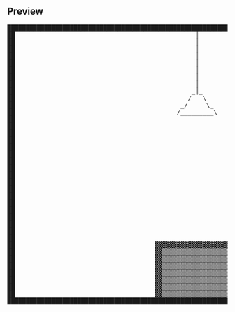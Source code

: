## Preview

<pre>
████████████████████████████████████████████████████████████████████████████████████████████████████████████████████████
██                                                 ║                                                                  ██
██                                                 ║                                                                  ██
██                                                 ║                                                                  ██
██                                                 ║                                                                  ██
██                                                 ║                                                                  ██
██                                                 ║                                                                  ██
██                                                 ║                                                                  ██
██                                                 ║                                                                  ██
██                                                _║_                                                                 ██
██                                               /   \                                                                ██
██                                             _/     \_                                                              ██
██                                            /_________\                                                             ██
██                                                                                                        ██████████████
██                                                                                 __                     ██████████████
██                                                                               _|__|_                   ██████████████
██                                                                               |.  .|                               ██
██                                                                                \ . /                               ██
██                                                                               (|   |)                              ██
██                                                                                |___|                               ██
██                                                                                |   |                               ██
██                                                                                |   |                               ██
██                                                             █████████████████████████████████████████████████████████
██                                                                                                        ██████████████
██                                                                                                        ██████████████
██                                                                                                        ██████████████
██                                                                                                                    ██
██                                                                                                                    ██
██                                                                                                                    ██
██                                                                                                                    ██
██                                                                                                                    ██
██                                      ▓▓▓▓▓▓▓▓▓▓▓▓▓▓▓▓▓▓▓▓▓▓▓                                                       ██
██                                      ▓▓▒▒▒▒▒▒▒▒▒▒▒▒▒▒▒▒▒▒▒▓▓                                                       ██
██                                      ▓▓▒▒▒▒▒▒▒▒▒▒▒▒▒▒▒▒▒▒▒▓▓                                                       ██
██                                      ▓▓▒▒▒▒▒▒▒▒▒▒▒▒▒▒▒▒▒▒▒▓▓                                                       ██
██                                      ▓▓▒▒▒▒▒▒▒▒▒▒▒▒▒▒▒▒▒▒▒▓▓                                         ████████████████
██                                      ▓▓▒▒▒▒▒▒▒▒▒▒▒▒▒▒▒▒▒▒▒▓▓                                         ████████████████
██                                      ▓▓▒▒▒▒▒▒▒▒▒▒▒▒▒▒▒▒▒▒▒▓▓                                         ████████████████
██                                      ▓▓▒▒▒▒▒▒▒▒▒▒▒▒▒▒▒▒▒▒▒▓▓                                         ████████████████
████████████████████████████████████████████████████████████████████████████████████████████████████████████████████████
</pre>

